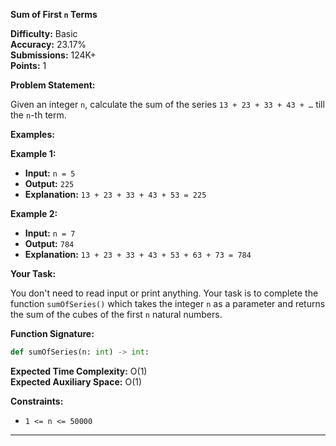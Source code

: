 **Sum of First `n` Terms**

**Difficulty:** Basic  
**Accuracy:** 23.17%  
**Submissions:** 124K+  
**Points:** 1

**Problem Statement:**

Given an integer `n`, calculate the sum of the series `13 + 23 + 33 + 43 + …` till the `n`-th term.

**Examples:**

**Example 1:**

- **Input:** `n = 5`
- **Output:** `225`
- **Explanation:** `13 + 23 + 33 + 43 + 53 = 225`

**Example 2:**

- **Input:** `n = 7`
- **Output:** `784`
- **Explanation:** `13 + 23 + 33 + 43 + 53 + 63 + 73 = 784`

**Your Task:**

You don't need to read input or print anything. Your task is to complete the function `sumOfSeries()` which takes the integer `n` as a parameter and returns the sum of the cubes of the first `n` natural numbers.

**Function Signature:**

```python
def sumOfSeries(n: int) -> int:
```

**Expected Time Complexity:** O(1)  
**Expected Auxiliary Space:** O(1)

**Constraints:**

- `1 <= n <= 50000`

---